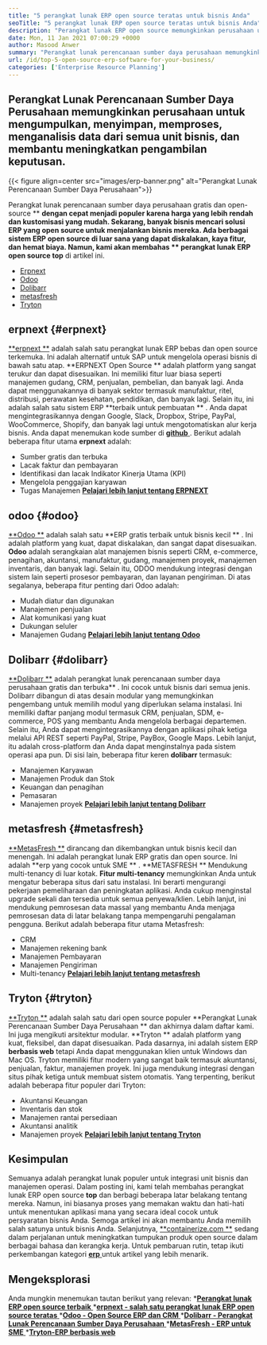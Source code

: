 ```yaml
---
title: "5 perangkat lunak ERP open source teratas untuk bisnis Anda" 
seoTitle: "5 perangkat lunak ERP open source teratas untuk bisnis Anda" 
description: "Perangkat lunak ERP open source memungkinkan perusahaan untuk mengintegrasikan dan mengelola semua unit bisnis dari satu suite dengan cara yang hemat biaya." 
date: Mon, 11 Jan 2021 07:00:29 +0000
author: Masood Anwer
summary: "Perangkat lunak perencanaan sumber daya perusahaan memungkinkan perusahaan untuk mengumpulkan, menyimpan, memproses, menganalisis data dari semua unit bisnis, dan membantu meningkatkan pengambilan keputusan." 
url: /id/top-5-open-source-erp-software-for-your-business/
categories: ['Enterprise Resource Planning']
---
```


## Perangkat Lunak Perencanaan Sumber Daya Perusahaan memungkinkan perusahaan untuk mengumpulkan, menyimpan, memproses, menganalisis data dari semua unit bisnis, dan membantu meningkatkan pengambilan keputusan.

{{< figure align=center src="images/erp-banner.png" alt="Perangkat Lunak Perencanaan Sumber Daya Perusahaan">}}

Perangkat lunak perencanaan sumber daya perusahaan gratis dan open-source ** **dengan cepat menjadi populer karena harga yang lebih rendah dan kustomisasi yang mudah. Sekarang, banyak bisnis mencari solusi ERP yang open source untuk menjalankan bisnis mereka. Ada berbagai sistem ERP open source di luar sana yang dapat diskalakan, kaya fitur, dan hemat biaya. Namun, kami akan membahas **  perangkat lunak ERP open source top**  di artikel ini.
  * [Erpnext][1]
  * [Odoo][2]
  * [Dolibarr][3]
  * [metasfresh][4]
  * [Tryton][5]

## erpnext   {#erpnext}
[**erpnext **][6] adalah salah satu perangkat lunak ERP bebas dan open source terkemuka. Ini adalah alternatif untuk SAP untuk mengelola operasi bisnis di bawah satu atap.  **ERPNEXT Open Source **  adalah platform yang sangat terukur dan dapat disesuaikan. Ini memiliki fitur luar biasa seperti manajemen gudang, CRM, penjualan, pembelian, dan banyak lagi. Anda dapat menggunakannya di banyak sektor termasuk manufaktur, ritel, distribusi, perawatan kesehatan, pendidikan, dan banyak lagi. Selain itu, ini adalah salah satu sistem ERP  **terbaik untuk pembuatan ** . Anda dapat mengintegrasikannya dengan Google, Slack, Dropbox, Stripe, PayPal, WooCommerce, Shopify, dan banyak lagi untuk mengotomatiskan alur kerja bisnis. Anda dapat menemukan kode sumber di [ **github**  ][7].
Berikut adalah beberapa fitur utama **erpnext**  adalah:
  * Sumber gratis dan terbuka
  * Lacak faktur dan pembayaran
  * Identifikasi dan lacak Indikator Kinerja Utama (KPI)
  * Mengelola penggajian karyawan
  * Tugas Manajemen
[**Pelajari lebih lanjut tentang ERPNEXT** ][8]

## odoo   {#odoo}
[**Odoo **][9] adalah salah satu  **ERP gratis terbaik untuk bisnis kecil ** . Ini adalah platform yang kuat, dapat diskalakan, dan sangat dapat disesuaikan.  **Odoo**   adalah serangkaian alat manajemen bisnis seperti CRM, e-commerce, penagihan, akuntansi, manufaktur, gudang, manajemen proyek, manajemen inventaris, dan banyak lagi. Selain itu, ODOO mendukung integrasi dengan sistem lain seperti prosesor pembayaran, dan layanan pengiriman.
Di atas segalanya, beberapa fitur penting dari Odoo adalah:
  * Mudah diatur dan digunakan
  * Manajemen penjualan
  * Alat komunikasi yang kuat
  * Dukungan seluler
  * Manajemen Gudang
[**Pelajari lebih lanjut tentang Odoo** ][10]

## Dolibarr   {#dolibarr}
[**Dolibarr **][11] adalah perangkat lunak perencanaan sumber daya perusahaan gratis dan terbuka** . Ini cocok untuk bisnis dari semua jenis. Dolibarr dibangun di atas desain modular yang memungkinkan pengembang untuk memilih modul yang diperlukan selama instalasi. Ini memiliki daftar panjang modul termasuk CRM, penjualan, SDM, e-commerce, POS yang membantu Anda mengelola berbagai departemen. Selain itu, Anda dapat mengintegrasikannya dengan aplikasi pihak ketiga melalui API REST seperti PayPal, Stripe, PayBox, Google Maps. Lebih lanjut, itu adalah cross-platform dan Anda dapat menginstalnya pada sistem operasi apa pun.
Di sisi lain, beberapa fitur keren **dolibarr**  termasuk:
  * Manajemen Karyawan
  * Manajemen Produk dan Stok
  * Keuangan dan penagihan
  * Pemasaran
  * Manajemen proyek
[**Pelajari lebih lanjut tentang Dolibarr** ][12]

## metasfresh   {#metasfresh}
[**MetasFresh **][13] dirancang dan dikembangkan untuk bisnis kecil dan menengah. Ini adalah perangkat lunak ERP gratis dan open source. Ini adalah  **erp yang cocok untuk SME ** .  **METASFRESH **  Mendukung multi-tenancy di luar kotak.  **Fitur multi-tenancy**   memungkinkan Anda untuk mengatur beberapa situs dari satu instalasi. Ini berarti mengurangi pekerjaan pemeliharaan dan peningkatan aplikasi. Anda cukup menginstal upgrade sekali dan tersedia untuk semua penyewa/klien. Lebih lanjut, ini mendukung pemrosesan data massal yang membantu Anda menjaga pemrosesan data di latar belakang tanpa mempengaruhi pengalaman pengguna.
Berikut adalah beberapa fitur utama Metasfresh:
  * CRM
  * Manajemen rekening bank
  * Manajemen Pembayaran
  * Manajemen Pengiriman
  * Multi-tenancy
[**Pelajari lebih lanjut tentang metasfresh** ][14]

## Tryton   {#tryton}
[**Tryton **][15] adalah salah satu dari open source populer  **Perangkat Lunak Perencanaan Sumber Daya Perusahaan **  dan akhirnya dalam daftar kami. Ini juga mengikuti arsitektur modular.  **Tryton **  adalah platform yang kuat, fleksibel, dan dapat disesuaikan. Pada dasarnya, ini adalah sistem ERP  **berbasis web**   tetapi Anda dapat menggunakan klien untuk Windows dan Mac OS. Tryton memiliki fitur modern yang sangat baik termasuk akuntansi, penjualan, faktur, manajemen proyek. Ini juga mendukung integrasi dengan situs pihak ketiga untuk membuat sistem otomatis.
Yang terpenting, berikut adalah beberapa fitur populer dari Tryton:
  * Akuntansi Keuangan
  * Inventaris dan stok
  * Manajemen rantai persediaan
  * Akuntansi analitik
  * Manajemen proyek
[**Pelajari lebih lanjut tentang Tryton** ][16]

## Kesimpulan
Semuanya adalah perangkat lunak populer untuk integrasi unit bisnis dan manajemen operasi. Dalam posting ini, kami telah membahas perangkat lunak ERP open source **top**  dan berbagi beberapa latar belakang tentang mereka. Namun, ini biasanya proses yang memakan waktu dan hati-hati untuk menentukan aplikasi mana yang secara ideal cocok untuk persyaratan bisnis Anda. Semoga artikel ini akan membantu Anda memilih salah satunya untuk bisnis Anda.
Selanjutnya, [**containerize.com **][17] sedang dalam perjalanan untuk meningkatkan tumpukan produk open source dalam berbagai bahasa dan kerangka kerja. Untuk pembaruan rutin, tetap ikuti perkembangan kategori [ **erp**  ][18] untuk artikel yang lebih menarik.

## Mengeksplorasi
Anda mungkin menemukan tautan berikut yang relevan:
  *[**Perangkat lunak ERP open source terbaik** ][19]
  *[**erpnext - salah satu perangkat lunak ERP open source teratas** ][20]
  *[**Odoo - Open Source ERP dan CRM** ][21]
  *[**Dolibarr - Perangkat Lunak Perencanaan Sumber Daya Perusahaan** ][12]
  *[**MetasFresh - ERP untuk SME** ][14]
  *[**Tryton-ERP berbasis web** ][16]

  
[1]: #ERPNext
[2]: #Odoo
[3]: #Dolibarr
[4]: #metasfresh
[5]: #Tryton
[6]: https://products.containerize.com/erp/erpnext/
[7]: https://github.com/frappe/erpnext
[8]: https://erpnext.com/
[9]: https://products.containerize.com/erp/odoo/
[10]: https://www.odoo.com
[11]: https://products.containerize.com/erp/dolibarr/
[12]: https://products.containerize.com/erp/dolibarr
[13]: https://products.containerize.com/erp/metasfresh/
[14]: https://products.containerize.com/erp/metasfresh
[15]: https://products.containerize.com/erp/tryton/
[16]: https://products.containerize.com/erp/tryton
[17]: https://containerize.com
[18]: https://blog.containerize.com/category/enterprise-resource-planning/
[19]: https://products.containerize.com/erp
[20]: https://products.containerize.com/erp/erpnext
[21]: https://products.containerize.com/erp/odoo
